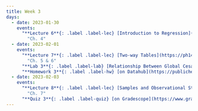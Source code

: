 ```yaml
---
title: Week 3
days:
  - date: 2023-01-30
    events:
      "**Lecture 6**{: .label .label-lec} [Introduction to Regression](https://ph142-ucb.github.io/sp23/src/l06-intro-to-regression.pdf) ([Recording](https://youtu.be/c1A6-tkhN2I))":
        "Ch. 4"
  - date: 2023-02-01
    events:
      "**Lecture 7**{: .label .label-lec} [Two-way Tables](https://ph142-ucb.github.io/sp23/src/l07-two-categorical-vars_edits.pdf) ([Recording](https://youtu.be/7VrrPVyxAu8))":
        "Ch. 5 & 6"
      "**Lab 3**{: .label .label-lab} [Relationship Between Global Cesarean Delivery Rates and GDP](https://publichealth.datahub.berkeley.edu/hub/user-redirect/git-pull?repo=https%3A%2F%2Fgithub.com%2Fph142-ucb%2Fph142-sp23&urlpath=rstudio%2F&branch=main) (Due Feb. 7)":
      "**Homework 3**{: .label .label-hw} [on Datahub](https://publichealth.datahub.berkeley.edu/hub/user-redirect/git-pull?repo=https%3A%2F%2Fgithub.com%2Fph142-ucb%2Fph142-sp23&urlpath=rstudio%2F&branch=main)":
  - date: 2023-02-03
    events:
      "**Lecture 8**{: .label .label-lec} [Samples and Observational Studies](https://ph142-ucb.github.io/sp23/src/l08-samples.pdf) ([Recording](https://youtu.be/We-D2Z-kfA4))": 
        "Ch. 7"
      "**Quiz 3**{: .label .label-quiz} [on Gradescope](https://www.gradescope.com/courses/482455/assignments/2634674) (Due Feb. 4, 12:00 PM PST)":
---
```

